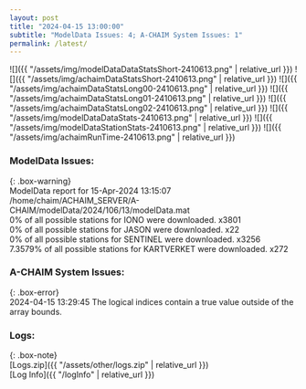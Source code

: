 ```yaml
---
layout: post
title: "2024-04-15 13:00:00"
subtitle: "ModelData Issues: 4; A-CHAIM System Issues: 1"
permalink: /latest/
---
```


![]({{ "/assets/img/modelDataDataStatsShort-2410613.png" | relative_url }})
![]({{ "/assets/img/achaimDataStatsShort-2410613.png" | relative_url }})
![]({{ "/assets/img/achaimDataStatsLong00-2410613.png" | relative_url }})
![]({{ "/assets/img/achaimDataStatsLong01-2410613.png" | relative_url }})
![]({{ "/assets/img/achaimDataStatsLong02-2410613.png" | relative_url }})
![]({{ "/assets/img/modelDataDataStats-2410613.png" | relative_url }})
![]({{ "/assets/img/modelDataStationStats-2410613.png" | relative_url }})
![]({{ "/assets/img/achaimRunTime-2410613.png" | relative_url }})


### ModelData Issues:  
  
{: .box-warning}  
 ModelData report for 15-Apr-2024 13:15:07   
 /home/chaim/ACHAIM_SERVER/A-CHAIM/modelData/2024/106/13/modelData.mat   
 0% of all possible stations for IONO were downloaded. x3801   
 0% of all possible stations for JASON were downloaded. x22   
 0% of all possible stations for SENTINEL were downloaded. x3256   
 7.3579% of all possible stations for KARTVERKET were downloaded. x272   
  
### A-CHAIM System Issues:  
  
{: .box-error}  
2024-04-15 13:29:45 The logical indices contain a true value outside of the array bounds.  

### Logs:  
  
{: .box-note}  
[Logs.zip]({{ "/assets/other/logs.zip" | relative_url }})  
[Log Info]({{ "/logInfo" | relative_url }})  
